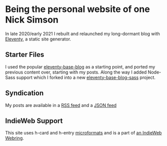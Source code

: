 # Being the personal website of one Nick Simson

In late 2020/early 2021 I rebuilt and relaunched my long-dormant blog with [Eleventy](https://github.com/11ty/eleventy), a static site generator. 


## Starter Files
I used the popular [eleventy-base-blog](https://github.com/11ty/eleventy-base-blog) as a starting point, and ported my previous content over, starting with my posts. Along the way I added Node-Sass support which I forked into a new [eleventy-base-blog-sass](https://github.com/nsmsn/eleventy-base-blog-sass) project.

## Syndication
My posts are available in a [RSS feed](https://www.nicksimson.com/feed/feed.xml) and a [JSON feed](https://www.nicksimson.com/feed/feed.json)

## IndieWeb Support
This site uses h-card and h-entry [microformats](https://microformats.org/wiki/Main_Page) and is a part of [an IndieWeb Webring](https://xn--sr8hvo.ws/).

